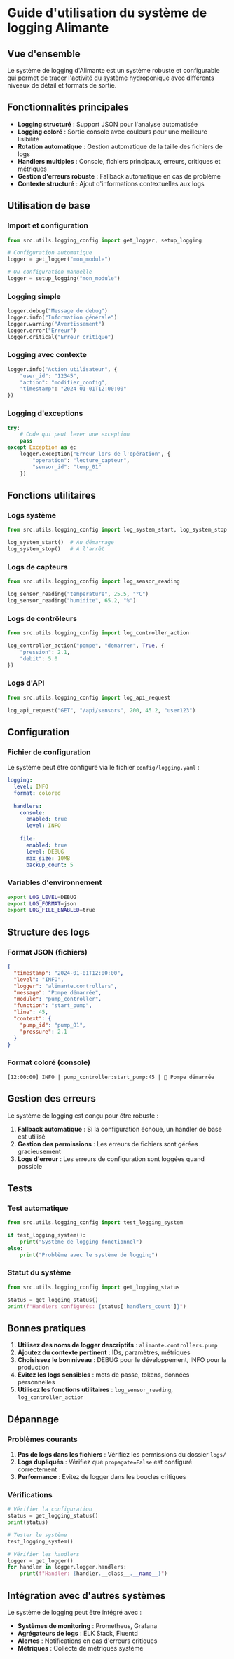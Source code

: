# Guide d'utilisation du système de logging Alimante

## Vue d'ensemble

Le système de logging d'Alimante est un système robuste et configurable qui permet de tracer l'activité du système hydroponique avec différents niveaux de détail et formats de sortie.

## Fonctionnalités principales

- **Logging structuré** : Support JSON pour l'analyse automatisée
- **Logging coloré** : Sortie console avec couleurs pour une meilleure lisibilité
- **Rotation automatique** : Gestion automatique de la taille des fichiers de logs
- **Handlers multiples** : Console, fichiers principaux, erreurs, critiques et métriques
- **Gestion d'erreurs robuste** : Fallback automatique en cas de problème
- **Contexte structuré** : Ajout d'informations contextuelles aux logs

## Utilisation de base

### Import et configuration

```python
from src.utils.logging_config import get_logger, setup_logging

# Configuration automatique
logger = get_logger("mon_module")

# Ou configuration manuelle
logger = setup_logging("mon_module")
```

### Logging simple

```python
logger.debug("Message de debug")
logger.info("Information générale")
logger.warning("Avertissement")
logger.error("Erreur")
logger.critical("Erreur critique")
```

### Logging avec contexte

```python
logger.info("Action utilisateur", {
    "user_id": "12345",
    "action": "modifier_config",
    "timestamp": "2024-01-01T12:00:00"
})
```

### Logging d'exceptions

```python
try:
    # Code qui peut lever une exception
    pass
except Exception as e:
    logger.exception("Erreur lors de l'opération", {
        "operation": "lecture_capteur",
        "sensor_id": "temp_01"
    })
```

## Fonctions utilitaires

### Logs système

```python
from src.utils.logging_config import log_system_start, log_system_stop

log_system_start()  # Au démarrage
log_system_stop()   # À l'arrêt
```

### Logs de capteurs

```python
from src.utils.logging_config import log_sensor_reading

log_sensor_reading("temperature", 25.5, "°C")
log_sensor_reading("humidite", 65.2, "%")
```

### Logs de contrôleurs

```python
from src.utils.logging_config import log_controller_action

log_controller_action("pompe", "demarrer", True, {
    "pression": 2.1,
    "debit": 5.0
})
```

### Logs d'API

```python
from src.utils.logging_config import log_api_request

log_api_request("GET", "/api/sensors", 200, 45.2, "user123")
```

## Configuration

### Fichier de configuration

Le système peut être configuré via le fichier `config/logging.yaml` :

```yaml
logging:
  level: INFO
  format: colored
  
  handlers:
    console:
      enabled: true
      level: INFO
      
    file:
      enabled: true
      level: DEBUG
      max_size: 10MB
      backup_count: 5
```

### Variables d'environnement

```bash
export LOG_LEVEL=DEBUG
export LOG_FORMAT=json
export LOG_FILE_ENABLED=true
```

## Structure des logs

### Format JSON (fichiers)

```json
{
  "timestamp": "2024-01-01T12:00:00",
  "level": "INFO",
  "logger": "alimante.controllers",
  "message": "Pompe démarrée",
  "module": "pump_controller",
  "function": "start_pump",
  "line": 45,
  "context": {
    "pump_id": "pump_01",
    "pressure": 2.1
  }
}
```

### Format coloré (console)

```
[12:00:00] INFO | pump_controller:start_pump:45 | 🚰 Pompe démarrée
```

## Gestion des erreurs

Le système de logging est conçu pour être robuste :

1. **Fallback automatique** : Si la configuration échoue, un handler de base est utilisé
2. **Gestion des permissions** : Les erreurs de fichiers sont gérées gracieusement
3. **Logs d'erreur** : Les erreurs de configuration sont loggées quand possible

## Tests

### Test automatique

```python
from src.utils.logging_config import test_logging_system

if test_logging_system():
    print("Système de logging fonctionnel")
else:
    print("Problème avec le système de logging")
```

### Statut du système

```python
from src.utils.logging_config import get_logging_status

status = get_logging_status()
print(f"Handlers configurés: {status['handlers_count']}")
```

## Bonnes pratiques

1. **Utilisez des noms de logger descriptifs** : `alimante.controllers.pump`
2. **Ajoutez du contexte pertinent** : IDs, paramètres, métriques
3. **Choisissez le bon niveau** : DEBUG pour le développement, INFO pour la production
4. **Évitez les logs sensibles** : mots de passe, tokens, données personnelles
5. **Utilisez les fonctions utilitaires** : `log_sensor_reading`, `log_controller_action`

## Dépannage

### Problèmes courants

1. **Pas de logs dans les fichiers** : Vérifiez les permissions du dossier `logs/`
2. **Logs dupliqués** : Vérifiez que `propagate=False` est configuré correctement
3. **Performance** : Évitez de logger dans les boucles critiques

### Vérifications

```python
# Vérifier la configuration
status = get_logging_status()
print(status)

# Tester le système
test_logging_system()

# Vérifier les handlers
logger = get_logger()
for handler in logger.logger.handlers:
    print(f"Handler: {handler.__class__.__name__}")
```

## Intégration avec d'autres systèmes

Le système de logging peut être intégré avec :

- **Systèmes de monitoring** : Prometheus, Grafana
- **Agrégateurs de logs** : ELK Stack, Fluentd
- **Alertes** : Notifications en cas d'erreurs critiques
- **Métriques** : Collecte de métriques système
